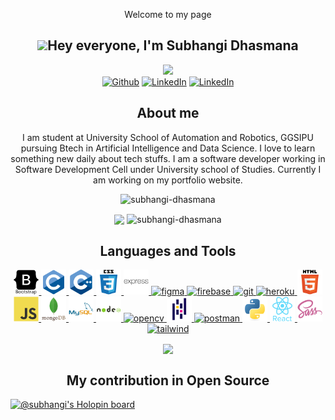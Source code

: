 <section align="center">
  <p>Welcome to my page</p>
  <h1><img src="https://media.giphy.com/media/hvRJCLFzcasrR4ia7z/giphy.gif" width="30px"/>Hey everyone, I'm Subhangi Dhasmana</h1>
</section>

<div id="header" align="center">
  <img src="https://media.giphy.com/media/dMLmQfCO7lCA2gX3tw/giphy.gif" width="200"/>
</div>

<div id="badges" align="center">
  <a href="https://twitter.com/SubhangiDhas" target="_blank"><img alt="Github" src="https://img.shields.io/badge/Twitter-1DA1F2?style=for-the-badge&logo=twitter&logoColor=white" /></a>
  </a>
  <a href="https://www.linkedin.com/in/subhangi-dhasmana-04a911235/" target="_blank"><img alt="LinkedIn" src="https://img.shields.io/badge/linkedin-%230077B5.svg?&style=for-the-badge&logo=linkedin&logoColor=white" /></a>
  <a href="mailto: subhangi788@gmail.com" target="_blank"><img alt="LinkedIn" src="https://img.shields.io/badge/Gmail-D14836?style=for-the-badge&logo=gmail&logoColor=white" /></a>
</div>

<div align="center">
  <h2>About me</h2>
  <p>I am student at University School of Automation and Robotics, GGSIPU pursuing Btech in Artificial Intelligence and Data Science. I love to learn something new daily about tech stuffs. I am a software developer working in Software Development Cell under University school of Studies. Currently I am working on my portfolio website. </p>
</div>

<p align="center"> <img src="https://komarev.com/ghpvc/?username=subhangi-dhasmana&label=Profile%20views&color=0e75b6&style=flat" alt="subhangi-dhasmana" /> </p>

<!-- **SUBHANGI-DHASMANA/SUBHANGI-DHASMANA** is a ✨ _special_ ✨ repository because its `README.md` (this file) appears on your GitHub profile.

Here are some ideas to get you started: -->

<!-- - 🔭 I’m currently working on personal projects
- 🌱 I’m currently learning competitive programming
- 💬 Ask me about web development, git and python
- 📫 How to reach me: subhangi.dhasmana@gmail.com on mail
- ⚡ Fun fact: Some programmers prefer tea🍵 to coffee☕ while coding
 -->

<div align="center">
  <img align="center" src="https://github-readme-stats.vercel.app/api?username=subhangi-dhasmana&show_icons=true&theme=vue-dark" />
  <img align="center" src="https://github-readme-streak-stats.herokuapp.com/?user=subhangi-dhasmana&theme=vue-dark" alt="subhangi-dhasmana" />
</div>  

<div align="center">
  <h2 align="center">Languages and Tools</h3>
  <p align="center"> <a href="https://getbootstrap.com" target="_blank" rel="noreferrer"> <img src="https://raw.githubusercontent.com/devicons/devicon/master/icons/bootstrap/bootstrap-plain-wordmark.svg" alt="bootstrap" width="40" height="40"/> </a> <a href="https://www.cprogramming.com/" target="_blank" rel="noreferrer"> <img src="https://raw.githubusercontent.com/devicons/devicon/master/icons/c/c-original.svg" alt="c" width="40" height="40"/> </a> <a href="https://www.w3schools.com/cpp/" target="_blank" rel="noreferrer"> <img src="https://raw.githubusercontent.com/devicons/devicon/master/icons/cplusplus/cplusplus-original.svg" alt="cplusplus" width="40" height="40"/> </a> <a href="https://www.w3schools.com/css/" target="_blank" rel="noreferrer"> <img src="https://raw.githubusercontent.com/devicons/devicon/master/icons/css3/css3-original-wordmark.svg" alt="css3" width="40" height="40"/> </a> <a href="https://expressjs.com" target="_blank" rel="noreferrer"> <img src="https://raw.githubusercontent.com/devicons/devicon/master/icons/express/express-original-wordmark.svg" alt="express" width="40" height="40"/> </a> <a href="https://www.figma.com/" target="_blank" rel="noreferrer"> <img src="https://www.vectorlogo.zone/logos/figma/figma-icon.svg" alt="figma" width="40" height="40"/> </a> <a href="https://firebase.google.com/" target="_blank" rel="noreferrer"> <img src="https://www.vectorlogo.zone/logos/firebase/firebase-icon.svg" alt="firebase" width="40" height="40"/> </a> <a href="https://git-scm.com/" target="_blank" rel="noreferrer"> <img src="https://www.vectorlogo.zone/logos/git-scm/git-scm-icon.svg" alt="git" width="40" height="40"/> </a> <a href="https://heroku.com" target="_blank" rel="noreferrer"> <img src="https://www.vectorlogo.zone/logos/heroku/heroku-icon.svg" alt="heroku" width="40" height="40"/> </a> <a href="https://www.w3.org/html/" target="_blank" rel="noreferrer"> <img src="https://raw.githubusercontent.com/devicons/devicon/master/icons/html5/html5-original-wordmark.svg" alt="html5" width="40" height="40"/> </a> <a href="https://developer.mozilla.org/en-US/docs/Web/JavaScript" target="_blank" rel="noreferrer"> <img src="https://raw.githubusercontent.com/devicons/devicon/master/icons/javascript/javascript-original.svg" alt="javascript" width="40" height="40"/> </a> <a href="https://www.mongodb.com/" target="_blank" rel="noreferrer"> <img src="https://raw.githubusercontent.com/devicons/devicon/master/icons/mongodb/mongodb-original-wordmark.svg" alt="mongodb" width="40" height="40"/> </a> <a href="https://www.mysql.com/" target="_blank" rel="noreferrer"> <img src="https://raw.githubusercontent.com/devicons/devicon/master/icons/mysql/mysql-original-wordmark.svg" alt="mysql" width="40" height="40"/> </a> <a href="https://nodejs.org" target="_blank" rel="noreferrer"> <img src="https://raw.githubusercontent.com/devicons/devicon/master/icons/nodejs/nodejs-original-wordmark.svg" alt="nodejs" width="40" height="40"/> </a> <a href="https://opencv.org/" target="_blank" rel="noreferrer"> <img src="https://www.vectorlogo.zone/logos/opencv/opencv-icon.svg" alt="opencv" width="40" height="40"/> </a> <a href="https://pandas.pydata.org/" target="_blank" rel="noreferrer"> <img src="https://raw.githubusercontent.com/devicons/devicon/2ae2a900d2f041da66e950e4d48052658d850630/icons/pandas/pandas-original.svg" alt="pandas" width="40" height="40"/> </a> <a href="https://postman.com" target="_blank" rel="noreferrer"> <img src="https://www.vectorlogo.zone/logos/getpostman/getpostman-icon.svg" alt="postman" width="40" height="40"/> </a> <a href="https://www.python.org" target="_blank" rel="noreferrer"> <img src="https://raw.githubusercontent.com/devicons/devicon/master/icons/python/python-original.svg" alt="python" width="40" height="40"/> </a> <a href="https://reactjs.org/" target="_blank" rel="noreferrer"> <img src="https://raw.githubusercontent.com/devicons/devicon/master/icons/react/react-original-wordmark.svg" alt="react" width="40" height="40"/> </a> <a href="https://sass-lang.com" target="_blank" rel="noreferrer"> <img src="https://raw.githubusercontent.com/devicons/devicon/master/icons/sass/sass-original.svg" alt="sass" width="40" height="40"/> </a> <a href="https://tailwindcss.com/" target="_blank" rel="noreferrer"> <img src="https://www.vectorlogo.zone/logos/tailwindcss/tailwindcss-icon.svg" alt="tailwind" width="40" height="40"/> </a> </p>
</div>

<p align="center"> <img align="center" src="https://github-readme-stats.vercel.app/api/top-langs/?username=subhangi-dhasmana&layout=compact&hide=php&theme=vue-dark" /></p>

<h2 align="center">My contribution in Open Source</h2>

[![@subhangi's Holopin board](https://holopin.me/subhangi)](https://holopin.io/@subhangi)
